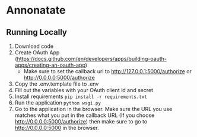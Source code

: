 # Annonatate

## Running Locally
1. Download code
2. Create OAuth App (https://docs.github.com/en/developers/apps/building-oauth-apps/creating-an-oauth-app)
    - Make sure to set the callback url to http://127.0.0.1:5000/authorize or http://0.0.0.0:5000/authorize
3. Copy the .env.template file to .env
4. Fill out the variables with your OAuth client id and secret
5. Install requirements
    ```pip install -r requirements.txt```
6. Run the application 
    ```python wsgi.py```
7. Go to the application in the browser. Make sure the URL you use matches what you put in the callback URL (If you choose http://0.0.0.0:5000/authorize) then make sure to go to http://0.0.0.0:5000 in the browser. 